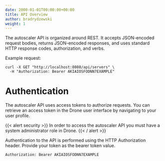 ```yaml
---
date: 2000-01-01T00:00:00+00:00
title: API Overview
author: bradrydzewski
weight: 1
---
```


The autoscaler API is organized around REST. It accepts JSON-encoded request bodies, returns JSON-encoded responses, and uses standard HTTP response codes, authorization, and verbs.

Example request:

```
curl -X GET "http://localhost:8080/api/servers" \
  -H "Authorization: Bearer AKIAIOSFODNN7EXAMPLE"
```

# Authentication

The autoscaler API uses access tokens to authorize requests. You can retrieve an access token in the Drone user interface by navigating to your user profile.

{{< alert security >}}
In order to access the autoscaler API you must have a system administrator role in Drone.
{{< / alert >}}

Authentication to the API is performed using the HTTP Authorization header. Provide your token as the bearer token value.

```
Authorization: Bearer AKIAIOSFODNN7EXAMPLE
```
